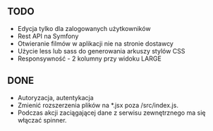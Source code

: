 TODO
----

* Edycja tylko dla zalogowanych użytkowników
* Rest API na Symfony
* Otwieranie filmów w aplikacji nie na stronie dostawcy
* Użycie less lub sass do generowania arkuszy stylów CSS
* Responsywność - 2 kolumny przy widoku LARGE

DONE
----

* Autoryzacja, autentykacja
* Zmienić rozszerzenia plików na *.jsx poza /src/index.js.
* Podczas akcji zaciągającej dane z serwisu zewnętrznego ma się włączać spinner.

